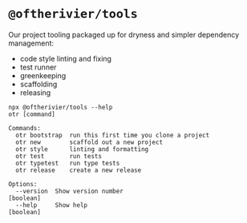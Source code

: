 # `@oftherivier/tools`

Our project tooling packaged up for dryness and simpler dependency management:
* code style linting and fixing
* test runner
* greenkeeping
* scaffolding
* releasing

```
npx @oftherivier/tools --help
otr [command]

Commands:
  otr bootstrap  run this first time you clone a project
  otr new        scaffold out a new project
  otr style      linting and formatting
  otr test       run tests
  otr typetest   run type tests
  otr release    create a new release

Options:
  --version  Show version number                                       [boolean]
  --help     Show help                                                 [boolean]
```
